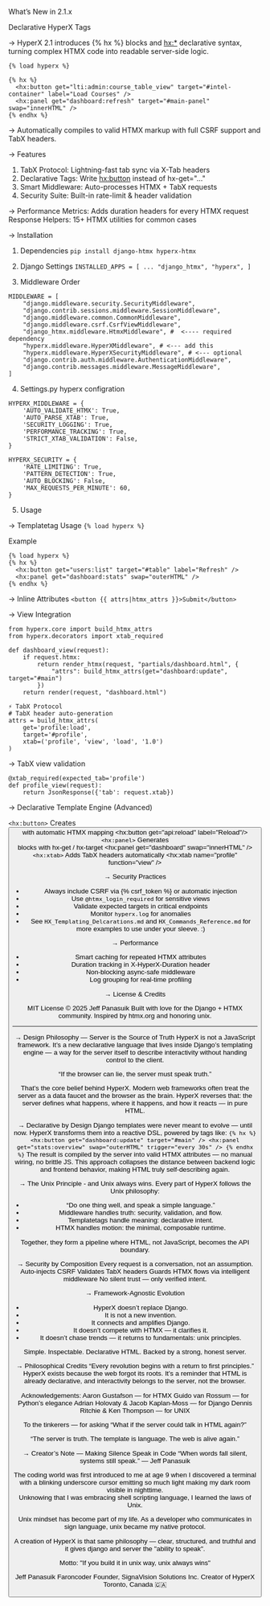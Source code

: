 What’s New in 2.1.x

Declarative HyperX Tags

→ HyperX 2.1 introduces {% hx %} blocks and <hx:*> declarative syntax, turning complex HTMX code into readable server-side logic.
```
{% load hyperx %}

{% hx %}
  <hx:button get="lti:admin:course_table_view" target="#intel-container" label="Load Courses" />
  <hx:panel get="dashboard:refresh" target="#main-panel" swap="innerHTML" />
{% endhx %}
```

→ Automatically compiles to valid HTMX markup with full CSRF support and TabX headers.

→ Features
1. TabX Protocol: Lightning-fast tab sync via X-Tab headers
2. Declarative Tags: Write <hx:button> instead of hx-get="..."
3. Smart Middleware: Auto-processes HTMX + TabX requests
4. Security Suite: Built-in rate-limit & header validation

 → Performance Metrics: Adds duration headers for every HTMX request
Response Helpers: 15+ HTMX utilities for common cases

→ Installation
1. Dependencies
`pip install django-htmx hyperx-htmx`

2. Django Settings
`INSTALLED_APPS = [
   ...
   "django_htmx",
    "hyperx",
]
`
3. Middleware Order
```
MIDDLEWARE = [
    "django.middleware.security.SecurityMiddleware",
    "django.contrib.sessions.middleware.SessionMiddleware",
    "django.middleware.common.CommonMiddleware",
    "django.middleware.csrf.CsrfViewMiddleware",
    "django_htmx.middleware.HtmxMiddleware", #  <---- required dependency
    "hyperx.middleware.HyperXMiddleware", # <--- add this
    "hyperx.middleware.HyperXSecurityMiddleware", # <--- optional
    "django.contrib.auth.middleware.AuthenticationMiddleware",
    "django.contrib.messages.middleware.MessageMiddleware",
]
```
4. Settings.py hyperx configration
```
HYPERX_MIDDLEWARE = {
    'AUTO_VALIDATE_HTMX': True,
    'AUTO_PARSE_XTAB': True,
    'SECURITY_LOGGING': True,
    'PERFORMANCE_TRACKING': True,
    'STRICT_XTAB_VALIDATION': False,
}

HYPERX_SECURITY = {
    'RATE_LIMITING': True,
    'PATTERN_DETECTION': True,
    'AUTO_BLOCKING': False,
    'MAX_REQUESTS_PER_MINUTE': 60,
}
```

5. Usage

→ Templatetag Usage
`{% load hyperx %}`

Example
```
{% load hyperx %}
{% hx %}
  <hx:button get="users:list" target="#table" label="Refresh" />
  <hx:panel get="dashboard:stats" swap="outerHTML" />
{% endhx %}
```

→ Inline Attributes
`<button {{ attrs|htmx_attrs }}>Submit</button>`

→ View Integration
```
from hyperx.core import build_htmx_attrs
from hyperx.decorators import xtab_required

def dashboard_view(request):
    if request.htmx:
        return render_htmx(request, "partials/dashboard.html", {
            "attrs": build_htmx_attrs(get="dashboard:update", target="#main")
        })
    return render(request, "dashboard.html")

⚡ TabX Protocol
# TabX header auto-generation
attrs = build_htmx_attrs(
    get='profile:load',
    target='#profile',
    xtab=('profile', 'view', 'load', '1.0')
)
```
→ TabX view validation
```
@xtab_required(expected_tab='profile')
def profile_view(request):
    return JsonResponse({'tab': request.xtab})
```

→ Declarative Template Engine (Advanced)

`<hx:button>`	Creates <button> with automatic HTMX mapping	<hx:button get="api:reload" label="Reload"/>
`<hx:panel>`	Generates <div> blocks with hx-get / hx-target	<hx:panel get="dashboard" swap="innerHTML" />
`<hx:xtab>`	Adds TabX headers automatically	<hx:xtab name="profile" function="view" />


→ Security Practices

- Always include CSRF via {% csrf_token %} or automatic injection
- Use `@htmx_login_required` for sensitive views
- Validate expected targets in critical endpoints
- Monitor `hyperx.log` for anomalies
- See `HX_Templating_Delcarations.md` and `HX_Commands_Reference.md` for more examples
to use under your sleeve.  :)

→ Performance

- Smart caching for repeated HTMX attributes
- Duration tracking in X-HyperX-Duration header
- Non-blocking async-safe middleware
- Log grouping for real-time profiling

→ License & Credits

MIT License © 2025 Jeff Panasuik
Built with love for the Django + HTMX community.
Inspired by htmx.org and honoring unix.

----------------------
→ Design Philosophy — Server is the Source of Truth
HyperX is not a JavaScript framework.
It’s a new declarative language that lives inside Django’s templating engine —
a way for the server itself to describe interactivity without handing control to the client.

“If the browser can lie, the server must speak truth.”

That’s the core belief behind HyperX.
Modern web frameworks often treat the server as a data faucet and the browser as the brain.
HyperX reverses that: the server defines what happens, where it happens, and how it reacts — in pure HTML.

→ Declarative by Design
Django templates were never meant to evolve — until now.
HyperX transforms them into a reactive DSL, powered by tags like:
`
{% hx %}
  <hx:button get="dashboard:update" target="#main" />
  <hx:panel get="stats:overview" swap="outerHTML" trigger="every 30s" />
{% endhx %}
`
The result is compiled by the server into valid HTMX attributes — no manual wiring, no brittle JS.
This approach collapses the distance between backend logic and frontend behavior,
making HTML truly self-describing again.

→ The Unix Principle - and Unix always wins.
Every part of HyperX follows the Unix philosophy:
- “Do one thing well, and speak a simple language.”
- Middleware handles truth: security, validation, and flow.
- Templatetags handle meaning: declarative intent.
- HTMX handles motion: the minimal, composable runtime.

Together, they form a pipeline where HTML, not JavaScript, becomes the API boundary.

→ Security by Composition
Every request is a conversation, not an assumption.
Auto-injects CSRF
Validates TabX headers
Guards HTMX flows via intelligent middleware
No silent trust — only verified intent.

→ Framework-Agnostic Evolution
- HyperX doesn’t replace Django.
- It is not a new invention.
- It connects and amplifies Django.
- It doesn’t compete with HTMX — it clarifies it.
- It doesn’t chase trends — it returns to fundamentals: unix principles.

Simple. Inspectable. Declarative HTML.
Backed by a strong, honest server.

→ Philosophical Credits
“Every revolution begins with a return to first principles.”
HyperX exists because the web forgot its roots.
It’s a reminder that HTML is already declarative,
and interactivity belongs to the server, not the browser.

Acknowledgements:
Aaron Gustafson — for HTMX
Guido van Rossum — for Python’s elegance
Adrian Holovaty & Jacob Kaplan-Moss — for Django
Dennis Ritchie & Ken Thompson — for UNIX

To the tinkerers — for asking “What if the server could talk in HTML again?”

“The server is truth.
The template is language.
The web is alive again.”

→ Creator’s Note — Making Silence Speak in Code
“When words fall silent, systems still speak.” — Jeff Panasuik

The coding world was first introduced to me at age 9
when I discovered a terminal with a blinking underscore cursor
emitting so much light making my dark room visible in nighttime.  
Unknowing that I was embracing shell scripting language, I learned
the laws of Unix.  

Unix mindset has become part of my life.
As a developer who communicates in sign language,
unix became my native protocol.

A creation of HyperX is that same philosophy —
clear, structured, and truthful and it gives
django and server the "ability to speak".

Motto: "If you build it in unix way, unix always wins"

Jeff Panasuik
Faroncoder
Founder, SignaVision Solutions Inc.
Creator of HyperX
Toronto, Canada 🇨🇦
